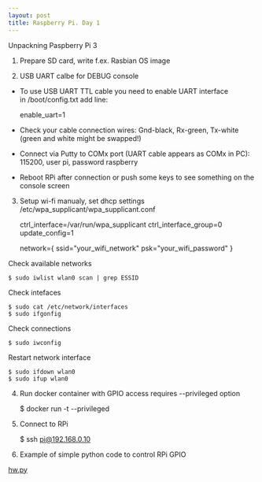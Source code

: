 ```yaml
---
layout: post  
title: Raspberry Pi. Day 1  
---
```


Unpackning Paspberry Pi 3  
1) Prepare SD card, write f.ex. Rasbian OS image  

2) USB UART calbe for DEBUG console  
* To use USB UART TTL cable you need to enable UART interface   
in /boot/config.txt add line:  
  
    enable_uart=1

* Check your cable connection wires: Gnd-black, Rx-green, Tx-white (green and white might be swapped!) 
* Connect via Putty to COMx port (UART cable appears as COMx in PC): 115200, user pi, password raspberry
* Reboot RPi after connection or push some keys to see something on the console screen

3) Setup wi-fi manualy, set dhcp settings  
/etc/wpa_supplicant/wpa_supplicant.conf  
  
    ctrl_interface=/var/run/wpa_supplicant
    ctrl_interface_group=0
    update_config=1
    
    network={
      ssid="your_wifi_network"
	    psk="your_wifi_password"
    }

Check available networks   

	$ sudo iwlist wlan0 scan | grep ESSID  

Check intefaces  

	$ sudo cat /etc/network/interfaces
	$ sudo ifgonfig  

Check connections  

	$ sudo iwconfig  
	
Restart network interface  

	$ sudo ifdown wlan0  
	$ sudo ifup wlan0  

4) Run docker container with GPIO access requires --privileged option    

	$ docker run -t --privileged <imagename>  

5) Connect to RPi  

	$ ssh pi@192.168.0.10

6) Example of simple python code to control RPi GPIO  

[hw.py](../../examples/rpi/hw.py)  




  
